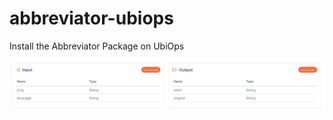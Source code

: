 # abbreviator-ubiops

Install the Abbreviator Package on UbiOps

![inputoutput](images/inputoutput.png)